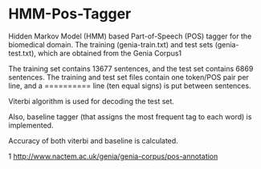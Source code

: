 HMM-Pos-Tagger
==============

Hidden Markov Model (HMM) based Part-of-Speech (POS) tagger for the biomedical domain. 
The training (genia-train.txt) and test sets (genia-test.txt), which are obtained from the Genia Corpus1

The training set contains 13677 sentences, and the test set contains 6869 sentences. 
The training and test set files contain one token/POS pair per line, and a ========== line (ten equal signs) is put between sentences.

Viterbi algorithm is used for decoding the test set.

Also, baseline tagger (that assigns the most frequent tag to each word) is implemented.

Accuracy of both viterbi and baseline is calculated.




1 http://www.nactem.ac.uk/genia/genia-corpus/pos-annotation
